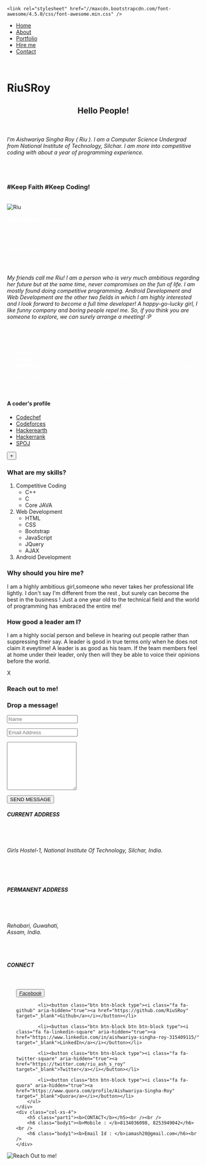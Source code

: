

<html>
<head>
  <title>Aishwariya</title>
  <meta charset="utf-8" />
  <meta name="viewport" content="width=device-width, initial-scale=1" />
  <link rel="stylesheet" href="https://maxcdn.bootstrapcdn.com/bootstrap/3.3.7/css/bootstrap.min.css" />
  <script src="https://ajax.googleapis.com/ajax/libs/jquery/3.2.1/jquery.min.js"></script>
  <script src="https://maxcdn.bootstrapcdn.com/bootstrap/3.3.7/js/bootstrap.min.js"></script>

	<link rel="stylesheet" href="//maxcdn.bootstrapcdn.com/font-awesome/4.5.0/css/font-awesome.min.css" />

<link href="https://fonts.googleapis.com/css?family=Lobster" rel="stylesheet" type="text/css" />
<link rel="stylesheet" href="//maxcdn.bootstrapcdn.com/bootstrap/3.3.1/css/bootstrap.min.css" />

<link href="https://fonts.googleapis.com/css?family=Oleo+Script" rel="stylesheet" type="text/css" />
<link href="https://fonts.googleapis.com/css?family=Pacifico" rel="stylesheet" type="text/css" />
<link href="https://fonts.googleapis.com/css?family=Great+Vibes" rel="stylesheet" type="text/css" />
<link href="https://fonts.googleapis.com/css?family=Leckerli+One" rel="stylesheet" type="text/css" />
<link href="https://fonts.googleapis.com/css?family=Arizonia" rel="stylesheet" type="text/css" />
<link rel="stylesheet" type="text/css" href="/home/riu/Desktop/WebD/screen.css"/>
<link rel="stylesheet" type="text/css" href="/home/riu/Desktop/WebD/responsive.css" media="screen and (max-width:900px)" />
	<script type="text/javascript" src="/home/riu/Downloads/jquery-3.2.1.min.js"></script>
	<script type="text/javascript" src="/home/riu/Desktop/WebD/script.js"></script>

  <nav id="affix">
    <ul>
      <li>
        <a href="#home">Home</a>
      </li>
      <li>
        <a href="#about">About</a>
      </li>
      <li>
        <a href="#portfolio">Portfolio</a>
      </li>
      <li>
        <a href="#hire">Hire me</a>
      </li>
      <li>
        <a href="#contact">Contact</a>
      </li>
    </ul>
  </nav>
 <div id="home" class="container-fluid"><br />
  <h1 id="head1">RiuSRoy</h1>
<h2 align="center" id="ash">Hello People!</h2><br />
<h6 class="content">I’m Aishwariya Singha Roy ( Riu ). I am a Computer Science Undergrad from National Institute of Technology, Silchar. I am more into competitive coding with about a year of programming experience.</h6>
</div><br />



<div id="about" class="container-fluid">
<div class="row">
<div class="col-xs-7">
	<h3 id="head2">#Keep Faith #Keep Coding!</h3><br />
	<img id="photo" src="https://media.licdn.com/mpr/mpr/shrinknp_200_200/AAEAAQAAAAAAAAVhAAAAJGZiMjRkZDg4LWFmNzEtNDZiMy1hZmVjLTExYzRlYzBmYmRkMA.jpg" alt="Riu" />
</div>
<div class="col-xs-5" id="write">
	<h4 class="text-center" style="color:white;"><b>AISHWARIYA SINGHA ROY</b></h4><br />
	<h5 class="text-center" style="text-decoration: underline; color:white;"><i>Programmer</i></h5><br />
	<h6 id="page2">My friends call me Riu! I am a person who is very much ambitious regarding her future but at the same time, never compromises on the fun of life. I am mostly found doing competitive programming. Android Development and Web Development are the other two fields in which I am highly interested and I look forward to become a full time developer!
	A happy-go-lucky girl, I like funny company and boring people repel me. So, if you think you are someone to explore, we can surely arrange a meeting! :P </h6><br />
	<ul>
		<li style="font-family: Courier New, Courier, monospace; color:white;"><b>Date Of Birth </b>: 20 NOV, 1996</li>
		<li style="font-family: Courier New, Courier, monospace; color:white;"><b>Phone </b>: 8134036098</li>
		<li style="font-family: Courier New, Courier, monospace; color:white;"><b>Email </b>: iamash20@gmail.com</li>
		<li style="font-family: Courier New, Courier, monospace; color:white;"><b>Address </b>: GH1, National Institute Of Technology, Silchar, India</li>
		<li style="font-family: Courier New, Courier, monospace; color:white;"><b>Website </b>: https://github.com/RiuSRoy</li>
	</ul>
</div>

</div><br />
</div>



<div id="portfolio" class="container-fluid">
<div class="row">	
	<div class="col-xs-6">
		<h4 id="sticky">A coder's profile</h4>		
	</div>
	<div class="col-xs-6"><ul id="sites">
		<li>
			<a href="https://www.codechef.com/users/iamash_20" target="_blank">Codechef</a>
		</li>
		<li>
			<a href="http://codeforces.com/profile/RiuSRoy" target="_blank">Codeforces</a>
		</li>
		<li>
			<a href="https://www.hackerearth.com/@RiuSRoy" target="_blank">Hackerearth</a>
		</li>
		<li>
			<a href="https://www.hackerrank.com/RiuSRoy" target="_blank">Hackerrank</a>
		</li>
		<li>
			<a href="http://www.spoj.com/users/riu_20/" target="_blank">SPOJ</a>
		</li>
	</ul></div>
</div>
</div>


<div id="hire">
	<div id="BB">
		<div class="row">
			<div class="col-lg-4">
				<button id="ui-show" onclick="slideIn()">+</button>
			</div>
			<div class="col-lg-8">
			<div id="faq">
				<h3 class="ques">What are my skills?</h3>
				<div class="answer">
					<ol>
  						<li>Competitive Coding
  							<ul>
    							<li>C++</li>
    							<li>C</li>
    							<li>Core JAVA</li>
    						</ul>
    					</li>
  						<li>Web Development
    						<ul>
    							<li>HTML</li>
    							<li>CSS</li>
   								<li>Bootstrap</li>
    							<li>JavaScript</li>
    							<li>JQuery</li>
    							<li>AJAX</li>
    						</ul>
  						</li>
  						<li>Android Development</li>
					</ol>
				</div>
				<h3 class="ques">Why should you hire me?</h3>
				<div class="answer">
						<p>I am a highly ambitious girl,someone who never takes her professional life lightly. I don't say I'm different from the rest , but surely can become the best in the business ! Just a one year old to the technical field and the world of programming has embraced the entire me! </p>
				</div>
				<h3 class="ques">How good a leader am I?</h3>
				<div class="answer">
						<p>I am a highly social person and believe in hearing out people rather than suppressing their say. A leader is good in true terms only when he does not claim it eveytime! A leader is as good as his team. If the team members feel at home under their leader, only then will they be able to voice their opinions before the world.</p>
				</div>
				</div>
			</div>
		</div>
	</div>
	<div id="AA">
	<div class="col">
		<div class="row-lg-1">
			<span id="ui-close" onclick="slideOut()">X</span>
		</div>
		<div class="row-lg-2">
			<h3 id ="date1">
				Reach out to me!
			</h3>
			<h3 id="date2">
				Drop a message!
			</h3>
		</div>
		<div class="row-lg-9">
		<form id="my_form" onsubmit="submitForm(); return false;">
			<p><input id="n" placeholder="Name" required></p>
			<p><input id="e" placeholder="Email Address" required> </p>
			<textarea id="m" placeholder="Write your message here" rows="8" required> </textarea>
			<p><input id="my_btn" type="submit" value="SEND MESSAGE"><span id="status"></span> </p>
		</form>
		</div>		
	</div>
	</div>
</div>




<div class="container-fluid" id="contact">

<div class="row">
	<div class="col-xs-4">
		<h5 class="part1"><b>CURRENT ADDRESS</b></h5><br /><br />
		<h6 class="body1">Girls Hostel-1, National Institute Of Technology, Silchar, India.</h6><br /><br />
		<h5 class="part1"><b>PERMANENT ADDRESS</b></h5><br /><br />
		<h6 class="body1">Rehabari, Guwahati,<br /> Assam, India.</h6><br />
	</div>
	<div class="col-xs-4 connect">
		<h5 class="part1"><b>CONNECT</b></h5><br />
		<ul style="list-style-type: none;">
			<li><button class="btn btn-block type"><i class="fa fa-facebook-official" aria-hidden="true"><a href="https://www.facebook.com/RiuSRoy" target="_blank">Facebook</a></i></button></li>

			<li><button class="btn btn-block type"><i class="fa fa-github" aria-hidden="true"><a href="https://github.com/RiuSRoy" target="_blank">Github</a></i></button></li>

			<li><button class="btn btn-block btn btn-block type"><i class="fa fa-linkedin-square" aria-hidden="true"><a href="https://www.linkedin.com/in/aishwariya-singha-roy-315409115/" target="_blank">LinkedIn</a></i></button></li>

			<li><button class="btn btn-block type"><i class="fa fa-twitter-square" aria-hidden="true"><a href="https://twitter.com/riu_ash_s_roy" target="_blank">Twitter</a></i></button></li>

			<li><button class="btn btn-block type"><i class="fa fa-quora" aria-hidden="true"><a href="https://www.quora.com/profile/Aishwariya-Singha-Roy" target="_blank">Quora</a></i></button></li>
		</ul>
	</div>
	<div class="col-xs-4">
		<h5 class="part1"><b>CONTACT</b></h5><br /><br />
		<h6 class="body1"><b>Mobile : </b>8134036098, 8253949042</h6><br />
		<h6 class="body1"><b>Email Id : </b>iamash20@gmail.com</h6><br />
	</div>
</div>
<img src="https://static1.squarespace.com/static/55b523b7e4b08415a07a1687/t/58a312c0c534a53002f67c81/1487082182712/" alt="Reach Out to me!" id="callimg" />
</div>
</head>
</html>
